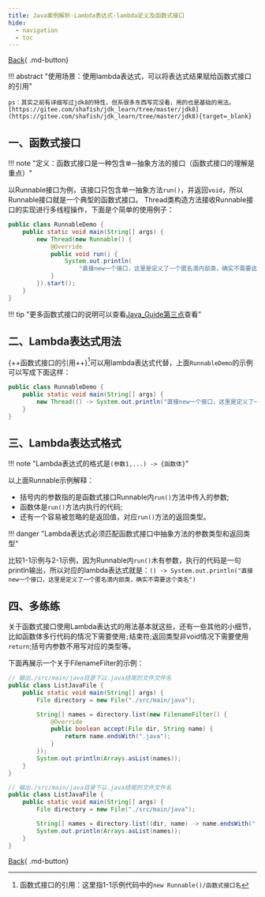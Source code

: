 ```yaml
---
title: Java案例解析-Lambda表达式-lambda定义及函数式接口
hide:
  - navigation
  - toc
---
```


[Back](/Java_Guide/#一lambda表达式){ .md-button}

!!! abstract "使用场景：使用lambda表达式，可以将表达式结果赋给函数式接口的引用"

    ps：其实之前有详细写过jdk8的特性，但系很多东西写完没看，用的也是基础的用法。[https://gitee.com/shafish/jdk_learn/tree/master/jdk8](https://gitee.com/shafish/jdk_learn/tree/master/jdk8){target=_blank}

## 一、函数式接口

!!! note "定义：函数式接口是一种包含`单一`抽象方法的接口（函数式接口的理解是重点）"

以Runnable接口为例，该接口只包含单一抽象方法`run()`，并返回`void`，所以Runnable接口就是一个典型的函数式接口。
Thread类构造方法接收Runnable接口的实现进行多线程操作，下面是个简单的使用例子：

``` java linenums="1" title="1-1 RunnableDemo.java"
public class RunnableDemo {
    public static void main(String[] args) {
        new Thread(new Runnable() {
            @Override
            public void run() {
                System.out.println(
                    "直接new一个接口，这里是定义了一个匿名滴内部类，确实不需要这个类名");
            }
        }).start();
    }
}
```

!!! tip "更多函数式接口的说明可以查看[Java_Guide第三点](/Java_Guide/functional_interface/)查看"

## 二、Lambda表达式用法

{++函数式接口的引用++}[^1]可以用lambda表达式代替，上面`RunnableDemo`的示例可以写成下面这样：

``` java linenums="1" title="2-1 RunnableDemo.java"
public class RunnableDemo {
    public static void main(String[] args) {
        new Thread(() -> System.out.println("直接new一个接口，这里是定义了一个匿名滴内部类，确实不需要这个类名")).start();
    }
}
```

## 三、Lambda表达式格式

!!! note "Lambda表达式的格式是`(参数1,...) -> {函数体}`"

以上面Runnable示例解释：

- 括号内的参数指的是函数式接口Runnable内`run()`方法中传入的参数;
- 函数体是`run()`方法内执行的代码;
- 还有一个容易被忽略的是返回值，对应`run()`方法的返回类型。

!!! danger "Lambda表达式必须匹配函数式接口中抽象方法的参数类型和返回类型"

比较1-1示例与2-1示例，因为Runnable内`run()`木有参数，执行的代码是一句println输出，所以对应的lambda表达式就是：`() -> System.out.println("直接new一个接口，这里是定义了一个匿名滴内部类，确实不需要这个类名")`

## 四、多练练

关于函数式接口使用Lambda表达式的用法基本就这些，还有一些其他的小细节，比如函数体多行代码的情况下需要使用`;`结束符;返回类型非void情况下需要使用`return`;括号内参数不用写对应的类型等。

下面再展示一个关于FilenameFilter的示例：

``` java linenums="1" title="4-1 ListJavaFile.java"
// 输出./src/main/java目录下以.java结尾的文件文件名
public class ListJavaFile {
    public static void main(String[] args) {
        File directory = new File("./src/main/java");

        String[] names = directory.list(new FilenameFilter() {  
            @Override
            public boolean accept(File dir, String name) {
                return name.endsWith(".java");
            }
        });
        System.out.println(Arrays.asList(names));
    }
}
```

``` java linenums="1" title="4-2 ListJavaFile.java"
// 输出./src/main/java目录下以.java结尾的文件文件名
public class ListJavaFile {
    public static void main(String[] args) {
        File directory = new File("./src/main/java");

        String[] names = directory.list((dir, name) -> name.endsWith(".java"));
        System.out.println(Arrays.asList(names));
    }
}
```

[Back](/Java_Guide/#一lambda表达式){ .md-button}

[^1]: 函数式接口的引用：这里指1-1示例代码中的`new Runnable()/函数式接口名`